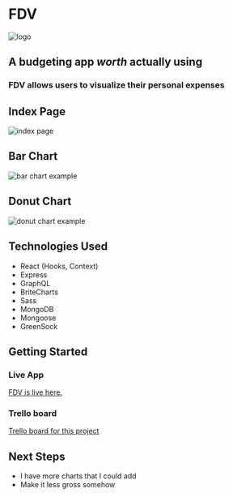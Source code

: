 # FDV
![logo](https://i.imgur.com/GJscFFE.png)
## A budgeting app *worth* actually using
### FDV allows users to visualize their personal expenses

## Index Page
![index page](https://i.imgur.com/RHe652A.png)

## Bar Chart
![bar chart example](https://i.imgur.com/75RAGL7.png)

## Donut Chart
![donut chart example](https://i.imgur.com/9Xbpgi4.png)

## Technologies Used

- React (Hooks, Context)
- Express
- GraphQL
- BriteCharts
- Sass
- MongoDB
- Mongoose
- GreenSock


## Getting Started
### Live App
[FDV is live here.](https://fdv-budget.herokuapp.com/)

### Trello board
[Trello board for this project](https://trello.com/b/xrsCNnSH/budget)

## Next Steps

- I have more charts that I could add
- Make it less gross somehow